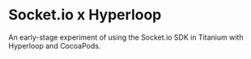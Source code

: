 # Socket.io x Hyperloop

An early-stage experiment of using the Socket.io SDK in Titanium with Hyperloop and CocoaPods.
